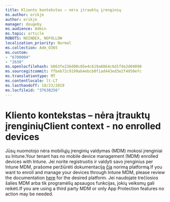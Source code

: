 ```yaml
---
title: Kliento kontekstas – nėra įtrauktų įrenginių
ms.author: erikje
author: erikje
manager: dougeby
ms.audience: Admin
ms.topic: article
ROBOTS: NOINDEX, NOFOLLOW
localization_priority: Normal
ms.collection: Adm_O365
ms.custom:
- "6700004"
- "2630"
ms.openlocfilehash: b863fe236d00c05e4c619a6864c6d1f4e2d04890
ms.sourcegitcommit: ffbeb72c9199ab4ebcb0f1ad443ed3e2f4950efc
ms.translationtype: MT
ms.contentlocale: lt-LT
ms.lasthandoff: 10/23/2019
ms.locfileid: "37638256"
---
```

# <a name="client-context---no-enrolled-devices"></a><span data-ttu-id="fb3d7-102">Kliento kontekstas – nėra įtrauktų įrenginių</span><span class="sxs-lookup"><span data-stu-id="fb3d7-102">Client context - no enrolled devices</span></span>

<span data-ttu-id="fb3d7-103">Jūsų nuomotojo nėra mobiliųjų įrenginių valdymas (MDM) mokosi įrenginiai su Intune.</span><span class="sxs-lookup"><span data-stu-id="fb3d7-103">Your tenant has no mobile device management (MDM) enrolled devices with Intune.</span></span> <span data-ttu-id="fb3d7-104">Jei norite registruotis ir valdyti savo įrenginius per Intune MDM, prašome peržiūrėti dokumentaciją [čia](https://docs.microsoft.com/intune/device-enrollment) norimą platformą.</span><span class="sxs-lookup"><span data-stu-id="fb3d7-104">If you want to enroll and manage your devices through Intune MDM, please review the documentation [here](https://docs.microsoft.com/intune/device-enrollment) for the desired platform.</span></span> <span data-ttu-id="fb3d7-105">Jei naudojate trečiosios šalies MDM arba tik programėlių apsaugos funkcijas, jokių veiksmų gali reikėti.</span><span class="sxs-lookup"><span data-stu-id="fb3d7-105">If you are using a third party MDM or only App Protection features no action may be needed.</span></span> 
